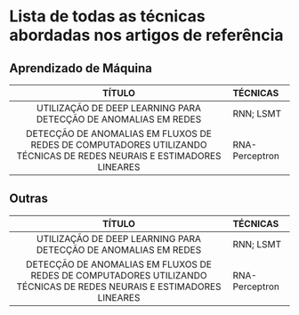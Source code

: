 # Lista de todas as técnicas abordadas nos artigos de referência

## Aprendizado de Máquina
|TÍTULO|TÉCNICAS|
|:-------------------:|:---------------------------------------------------------|
| UTILIZAÇÃO DE DEEP LEARNING PARA DETECÇÃO DE ANOMALIAS EM REDES | RNN; LSMT |
| DETECÇÃO DE ANOMALIAS EM FLUXOS DE REDES DE COMPUTADORES UTILIZANDO TÉCNICAS DE REDES NEURAIS E ESTIMADORES LINEARES | RNA-Perceptron |

## Outras
|TÍTULO|TÉCNICAS|
|:-------------------:|:---------------------------------------------------------|
| UTILIZAÇÃO DE DEEP LEARNING PARA DETECÇÃO DE ANOMALIAS EM REDES | RNN; LSMT |
| DETECÇÃO DE ANOMALIAS EM FLUXOS DE REDES DE COMPUTADORES UTILIZANDO TÉCNICAS DE REDES NEURAIS E ESTIMADORES LINEARES | RNA-Perceptron |
